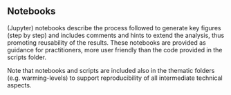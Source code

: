 ## Notebooks

(Jupyter) notebooks describe the process followed to generate key figures (step by step) and includes comments and hints to extend the analysis, thus promoting reusability of the results. These notebooks are provided as guidance for practitioners, more user friendly than the code provided in the scripts folder. 

Note that notebooks and scripts are included also in the thematic folders (e.g. warming-levels) to support reproducibility of all intermediate technical aspects.

